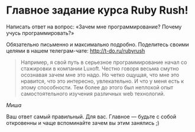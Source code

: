 # Главное задание курса Ruby Rush!

Написать ответ на вопрос: «Зачем мне программирование? Почему учусь программировать?»

Обязательно письменно и максимально подробно. Поделитесь своими целями 
в нашем телеграм-чате: http://t-do.ru/rubyrush

<div class="rubyrush-task-hint">

> Например, я свой путь в серьезное программирование начал со стажировки в компании Luxoft. Честно говоря весьма смутно осознавая зачем мне это надо. Но четко ощущая, что мне это нравится, что это интересно, увлекательно. И что у меня есть к этому способности. Тем более до этого был неплохой опыт самостоятельного изучения различных web технологий.

*Миша*

</div>


<div class="rubyrush-task-answer">

Ваш ответ самый правильный. Для вас. Главное — будьте с собой откровенны и чаще вспоминайте 
зачем вы этим занялись ;)

</div>
